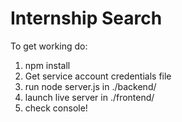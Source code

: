 # Internship Search

To get working do:
1. npm install
2. Get service account credentials file
3. run node server.js in ./backend/
4. launch live server in ./frontend/
5. check console!